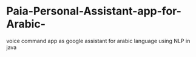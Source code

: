 # Paia-Personal-Assistant-app-for-Arabic-
voice command app as google assistant for arabic language using NLP in java





